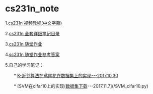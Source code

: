 cs231n_note
===
1.[cs231n 视频教程(中文字幕)](http://study.163.com/course/introduction.htm?courseId=1003223001)　　

2.[cs231n 全套详细笔记目录](/cs231n详细笔记.md)　　　

3.[cs231n 随堂作业](https://www.zhihu.com/search?type=content&q=%E6%96%AF%E5%9D%A6%E7%A6%8FCS231n%E8%AF%BE%E7%A8%8B%E4%BD%9C%E4%B8%9A)　　

4.[sc231n 随堂作业参考答案](http://www.cnblogs.com/daihengchen/tag/CS231n/)　　

5.自己的学习笔记：　　　　　　　　　　

　　* [K-近邻算法在鸢尾花卉数据集上的实现---2017.10.30](/KNN.py)  
  
　　* [SVM在cifar10上的实现([数据集下载](http://blog.csdn.net/garfielder007/article/details/51480844)---2017.11.7](/SVM_cifar10.py)  



